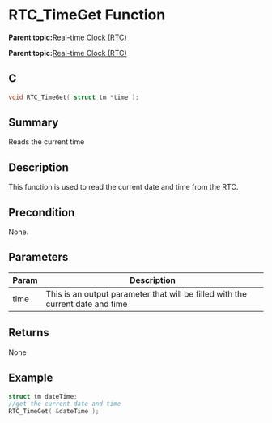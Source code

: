 # RTC\_TimeGet Function

**Parent topic:**[Real-time Clock \(RTC\)](GUID-86211A91-DA87-4BCB-9088-7A54971C4325.md)

**Parent topic:**[Real-time Clock \(RTC\)](GUID-B5657E72-3DDB-4D39-94DC-B9B64B89C2DE.md)

## C

```c
void RTC_TimeGet( struct tm *time );
```

## Summary

Reads the current time

## Description

This function is used to read the current date and time from the RTC.

## Precondition

None.

## Parameters

|Param|Description|
|-----|-----------|
|time|This is an output parameter that will be filled with the current date and time|

## Returns

None

## Example

```c
struct tm dateTime;
//get the current date and time
RTC_TimeGet( &dateTime );
```

